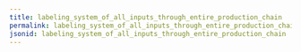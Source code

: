 ```yaml
---
title: labeling_system_of_all_inputs_through_entire_production_chain
permalink: labeling_system_of_all_inputs_through_entire_production_chain.html
jsonid: labeling_system_of_all_inputs_through_entire_production_chain
---
```

